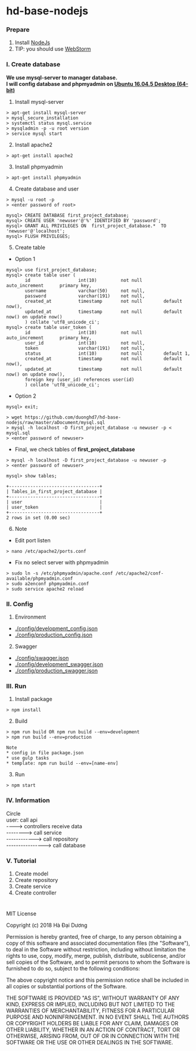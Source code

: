 # hd-base-nodejs

### Prepare
1. Install [NodeJs](https://nodejs.org/en/)
2. TIP: you should use [WebStorm](https://www.jetbrains.com/webstorm/)

### I. Create database
<b>We use mysql-server to manager database.<br>
I will config database and phpmyadmin on [Ubuntu 16.04.5 Desktop (64-bit)](http://releases.ubuntu.com/16.04/ubuntu-16.04.5-desktop-amd64.iso.torrent?_ga=2.217581910.1188550486.1539747401-1372677801.1538617402)
</b>
1. Install mysql-server
```
> apt-get install mysql-server
> mysql_secure_installation
> systemctl status mysql.service
> mysqladmin -p -u root version
> service mysql start
```

2. Install apache2
```
> apt-get install apache2
```

3. Install phpmyadmin
```
> apt-get install phpmyadmin
```

4. Create database and user
```
> mysql -u root -p
> <enter password of root>

mysql> CREATE DATABASE first_project_database;
mysql> CREATE USER 'newuser'@'%' IDENTIFIED BY 'password';
mysql> GRANT ALL PRIVILEGES ON  first_project_database.*  TO 'newuser'@'localhost';
mysql> FLUSH PRIVILEGES;
```

5. Create table
- Option 1
```
mysql> use first_project_database;
mysql> create table user (
       id                  int(10)         not null        auto_increment      primary key,
       username            varchar(50)     not null,
       password            varchar(191)    not null,
       created_at          timestamp       not null        default now(),
       updated_at          timestamp       not null        default now() on update now()
       ) collate 'utf8_unicode_ci';
mysql> create table user_token (
       id                  int(10)         not null        auto_increment      primary key,
       user_id             int(10)         not null,
       token               varchar(191)    not null,
       status              int(10)         not null        default 1,
       created_at          timestamp       not null        default now(),
       updated_at          timestamp       not null        default now() on update now(),
       foreign key (user_id) references user(id)
       ) collate 'utf8_unicode_ci';
```
- Option 2
```
mysql> exit;

> wget https://github.com/duonghd7/hd-base-nodejs/raw/master/aDocument/mysql.sql
> mysql -h localhost -D first_project_database -u newuser -p < mysql.sql
> <enter password of newuser>
```

- Final, we check tables of <b>first_project_database</b>
```
> mysql -h localhost -D first_project_database -u newuser -p
> <enter password of newuser>

mysql> show tables;

+----------------------------------+
| Tables_in_first_project_database |
+----------------------------------+
| user                             |
| user_token                       |
+----------------------------------+
2 rows in set (0.00 sec)
```

6. Note
* Edit port listen
```
> nano /etc/apache2/ports.conf
```

* Fix no select server with phpmyadmin
```
> sudo ln -s /etc/phpmyadmin/apache.conf /etc/apache2/conf-available/phpmyadmin.conf
> sudo a2enconf phpmyadmin.conf
> sudo service apache2 reload
```

### II. Config
1. Environment
- [./config/development_config.json](https://github.com/duonghd7/hd-base-nodejs/blob/master/config/development_config.json)
- [./config/production_config.json](https://github.com/duonghd7/hd-base-nodejs/blob/master/config/production_config.json)

2. Swagger
- [./config/swagger.json](https://github.com/duonghd7/hd-base-nodejs/blob/master/config/swagger.json)
- [./config/development_swagger.json](https://github.com/duonghd7/hd-base-nodejs/blob/master/config/development_swagger.json)
- [./config/production_swagger.json](https://github.com/duonghd7/hd-base-nodejs/blob/master/config/production_swagger.json)

### III. Run
1. Install package
```
> npm install
```

2. Build
```
> npm run build OR npm run build --env=development
> npm run build --env=production

Note
* config in file package.json 
* use gulp tasks
* template: npm run build --env=[name-env]
```

3. Run
```
> npm start
```

### IV. Information
Circle<br>
user: call api<br>
----> controllers receive data<br>
--------> call service<br>
------------> call repository<br>
----------------> call database

### V. Tutorial
1. Create model
2. Create repository
3. Create service
4. Create controller

#
MIT License

Copyright (c) 2018 Hà Đại Dương

Permission is hereby granted, free of charge, to any person obtaining a copy of this software and associated documentation files (the "Software"), to deal in the Software without restriction, including without limitation the rights to use, copy, modify, merge, publish, distribute, sublicense, and/or sell copies of the Software, and to permit persons to whom the Software is furnished to do so, subject to the following conditions:

The above copyright notice and this permission notice shall be included in all copies or substantial portions of the Software.

THE SOFTWARE IS PROVIDED "AS IS", WITHOUT WARRANTY OF ANY KIND, EXPRESS OR IMPLIED, INCLUDING BUT NOT LIMITED TO THE WARRANTIES OF MERCHANTABILITY, FITNESS FOR A PARTICULAR PURPOSE AND NONINFRINGEMENT. IN NO EVENT SHALL THE AUTHORS OR COPYRIGHT HOLDERS BE LIABLE FOR ANY CLAIM, DAMAGES OR OTHER LIABILITY, WHETHER IN AN ACTION OF CONTRACT, TORT OR OTHERWISE, ARISING FROM, OUT OF OR IN CONNECTION WITH THE SOFTWARE OR THE USE OR OTHER DEALINGS IN THE SOFTWARE.

